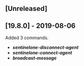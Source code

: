 ## [Unreleased]


## [19.8.0] - 2019-08-06
Added 3 commands.
  - ***sentinelone-disconnect-agent***
  - ***sentinelone-connect-agent***
  - ***broadcast-message***